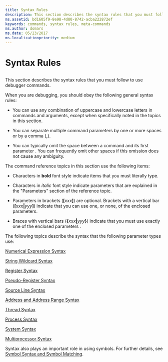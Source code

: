 ```yaml
---
title: Syntax Rules
description: This section describes the syntax rules that you must follow to use debugger commands.
ms.assetid: bd1605f9-8e98-4d80-8742-acba222872ef
keywords: commands, syntax rules, meta-commands 
ms.author: domars
ms.date: 05/23/2017
ms.localizationpriority: medium
---
```


# Syntax Rules


## <span id="ddk_syntax_rules_dbg"></span><span id="DDK_SYNTAX_RULES_DBG"></span>


This section describes the syntax rules that you must follow to use debugger commands.

When you are debugging, you should obey the following general syntax rules:

-   You can use any combination of uppercase and lowercase letters in commands and arguments, except when specifically noted in the topics in this section.

-   You can separate multiple command parameters by one or more spaces or by a comma (**,**).

-   You can typically omit the space between a command and its first parameter . You can frequently omit other spaces if this omission does not cause any ambiguity.

The command reference topics in this section use the following items:

- Characters in **bold** font style indicate items that you must literally type.

- Characters in *italic* font style indicate parameters that are explained in the "Parameters" section of the reference topic.

- Parameters in brackets (**\[**<em>xxx</em>**\]**) are optional. Brackets with a vertical bar (**\[**<em>xxx</em>**|**<em>yyy</em>**\]**) indicate that you can use one, or none, of the enclosed parameters.

- Braces with vertical bars (**{**<em>xxx</em>**|**<em>yyy</em>**}**) indicate that you must use exactly one of the enclosed parameters .

The following topics describe the syntax that the following parameter types use:

[Numerical Expression Syntax](numerical-expression-syntax.md)

[String Wildcard Syntax](string-wildcard-syntax.md)

[Register Syntax](register-syntax.md)

[Pseudo-Register Syntax](pseudo-register-syntax.md)

[Source Line Syntax](source-line-syntax.md)

[Address and Address Range Syntax](address-and-address-range-syntax.md)

[Thread Syntax](thread-syntax.md)

[Process Syntax](process-syntax.md)

[System Syntax](system-syntax.md)

[Multiprocessor Syntax](multiprocessor-syntax.md)

Syntax also plays an important role in using symbols. For further details, see [Symbol Syntax and Symbol Matching](symbol-syntax-and-symbol-matching.md).

 

 





